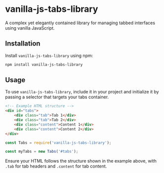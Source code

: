 # vanilla-js-tabs-library

A complex yet elegantly contained library for managing tabbed interfaces using vanilla JavaScript.

## Installation

Install `vanilla-js-tabs-library` using npm:

```bash
npm install vanilla-js-tabs-library
```

## Usage

To use `vanilla-js-tabs-library`, include it in your project and initialize it by passing a selector that targets your
tabs container.

```html
<!-- Example HTML structure -->
<div id="tabs">
    <div class="tab">Tab 1</div>
    <div class="tab">Tab 2</div>
    <div class="content">Content 1</div>
    <div class="content">Content 2</div>
</div>
```

```javascript
const Tabs = require('vanilla-js-tabs-library');

const myTabs = new Tabs('#tabs');
```

Ensure your HTML follows the structure shown in the example above, with `.tab` for tab headers and `.content` for tab
content.
